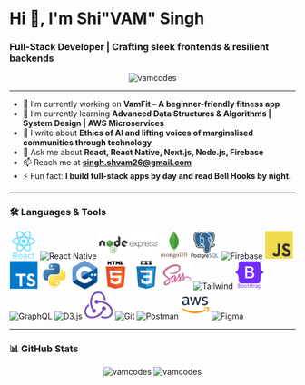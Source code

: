 <h1 align="left">Hi 👋, I'm Shi"VAM" Singh</h1>
<h3 align="left">Full-Stack Developer | Crafting sleek frontends & resilient backends</h3>

<p align="center">
  <img src="https://komarev.com/ghpvc/?username=vamcodes&label=Profile%20views&color=0e75b6&style=flat" alt="vamcodes" />
</p>

---

- 🔭 I’m currently working on **VamFit – A beginner-friendly fitness app**  
- 🌱 I’m currently learning **Advanced Data Structures & Algorithms | System Design | AWS Microservices**  
- 📝 I write about **Ethics of AI and lifting voices of marginalised communities through technology**  
- 💬 Ask me about **React, React Native, Next.js, Node.js, Firebase**  
- 📫 Reach me at **singh.shvam26@gmail.com**  
- ⚡ Fun fact: **I build full-stack apps by day and read Bell Hooks by night.**

---



### 🛠️ Languages & Tools  
<p align="left">
  <img src="https://raw.githubusercontent.com/devicons/devicon/master/icons/react/react-original-wordmark.svg" height="50" alt="React"/>
  <img src="https://reactnative.dev/img/header_logo.svg" height="50" alt="React Native"/>
  <img src="https://raw.githubusercontent.com/devicons/devicon/master/icons/nodejs/nodejs-original-wordmark.svg" height="50" alt="Node.js"/>
  <img src="https://raw.githubusercontent.com/devicons/devicon/master/icons/express/express-original-wordmark.svg" height="50" alt="Express"/>
  <img src="https://raw.githubusercontent.com/devicons/devicon/master/icons/mongodb/mongodb-original-wordmark.svg" height="50" alt="MongoDB"/>
  <img src="https://raw.githubusercontent.com/devicons/devicon/master/icons/postgresql/postgresql-original-wordmark.svg" height="50" alt="PostgreSQL"/>
  <img src="https://www.vectorlogo.zone/logos/firebase/firebase-icon.svg" height="50" alt="Firebase"/>
  <img src="https://raw.githubusercontent.com/devicons/devicon/master/icons/javascript/javascript-original.svg" height="50" alt="JavaScript"/>
  <img src="https://raw.githubusercontent.com/devicons/devicon/master/icons/typescript/typescript-original.svg" height="50" alt="TypeScript"/>
  <img src="https://raw.githubusercontent.com/devicons/devicon/master/icons/python/python-original.svg" height="50" alt="Python"/>
  <img src="https://raw.githubusercontent.com/devicons/devicon/master/icons/cplusplus/cplusplus-original.svg" height="50" alt="C++"/>
  <img src="https://raw.githubusercontent.com/devicons/devicon/master/icons/html5/html5-original-wordmark.svg" height="50" alt="HTML5"/>
  <img src="https://raw.githubusercontent.com/devicons/devicon/master/icons/css3/css3-original-wordmark.svg" height="50" alt="CSS3"/>
  <img src="https://raw.githubusercontent.com/devicons/devicon/master/icons/sass/sass-original.svg" height="50" alt="Sass"/>
  <img src="https://www.vectorlogo.zone/logos/tailwindcss/tailwindcss-icon.svg" height="50" alt="Tailwind"/>
  <img src="https://raw.githubusercontent.com/devicons/devicon/master/icons/bootstrap/bootstrap-plain-wordmark.svg" height="50" alt="Bootstrap"/>
  <img src="https://graphql.org/img/logo.svg" height="50" alt="GraphQL"/>
  <img src="https://d3js.org/logo.svg" height="50" alt="D3.js"/>
  <img src="https://raw.githubusercontent.com/devicons/devicon/master/icons/redux/redux-original.svg" height="50" alt="Redux"/>
  <img src="https://www.vectorlogo.zone/logos/git-scm/git-scm-icon.svg" height="50" alt="Git"/>
  <img src="https://www.vectorlogo.zone/logos/getpostman/getpostman-icon.svg" height="50" alt="Postman"/>
  <img src="https://raw.githubusercontent.com/devicons/devicon/master/icons/amazonwebservices/amazonwebservices-original-wordmark.svg" height="50" alt="AWS"/>
  <img src="https://www.vectorlogo.zone/logos/figma/figma-icon.svg" height="50" alt="Figma"/>
</p>

---

### 📊 GitHub Stats  
<p align="center">
  <img src="https://github-readme-stats.vercel.app/api?username=vamcodes&show_icons=true&locale=en&theme=radical" alt="vamcodes" height="180"/>
  <img src="https://github-readme-stats.vercel.app/api/top-langs?username=vamcodes&show_icons=true&locale=en&layout=compact&theme=radical" alt="vamcodes" height="180"/>
</p>
